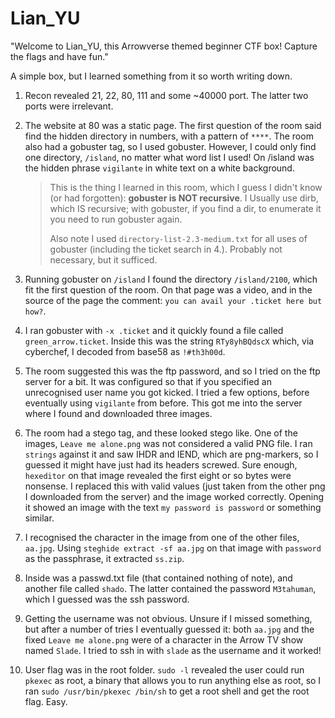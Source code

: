# Lian_YU

"Welcome to Lian_YU, this Arrowverse themed beginner CTF box! Capture the flags and have fun."

A simple box, but I learned something from it so worth writing down.

1. Recon revealed 21, 22, 80, 111 and some ~40000 port. The latter two ports were irrelevant.

2. The website at 80 was a static page. The first question of the room said find the hidden directory in numbers, with a pattern of `****`. The room also had a gobuster tag, so I used gobuster. However, I could only find one directory, `/island`, no matter what word list I used! On /island was the hidden phrase `vigilante` in white text on a white background.

    > This is the thing I learned in this room, which I guess I didn't know (or had forgotten): **gobuster is NOT recursive**. I Usually use dirb, which IS recursive; with gobuster, if you find a dir, to enumerate it you need to run gobuster again.
    >
    > Also note I used `directory-list-2.3-medium.txt` for all uses of gobuster (including the ticket search in 4.). Probably not necessary, but it sufficed.

3. Running gobuster on `/island` I found the directory `/island/2100`, which fit the first question of the room. On that page was a video, and in the source of the page the comment: `you can avail your .ticket here but how?`.

4. I ran gobuster with `-x .ticket` and it quickly found a file called `green_arrow.ticket`. Inside this was the string `RTy8yhBQdscX` which, via cyberchef, I decoded from base58 as `!#th3h00d`.

5. The room suggested this was the ftp password, and so I tried on the ftp server for a bit. It was configured so that if you specified an unrecognised user name you got kicked. I tried a few options, before eventually using `vigilante` from before. This got me into the server where I found and downloaded three images.

6. The room had a stego tag, and these looked stego like. One of the images, `Leave me alone.png` was not considered a valid PNG file. I ran `strings` against it and saw IHDR and IEND, which are png-markers, so I guessed it might have just had its headers screwed. Sure enough, `hexeditor` on that image revealed the first eight or so bytes were nonsense. I replaced this with valid values (just taken from the other png I downloaded from the server) and the image worked correctly. Opening it showed an image with the text `my password is password` or something similar.

7. I recognised the character in the image from one of the other files, `aa.jpg`. Using `steghide extract -sf aa.jpg` on that image with `password` as the passphrase, it extracted `ss.zip`.

8. Inside was a passwd.txt file (that contained nothing of note), and another file called `shado`. The latter contained the password `M3tahuman`, which I guessed was the ssh password.

9. Getting the username was not obvious. Unsure if I missed something, but after a number of tries I eventually guessed it: both `aa.jpg` and the fixed `Leave me alone.png` were of a character in the Arrow TV show named `Slade`. I tried to ssh in with `slade` as the username and it worked!

10. User flag was in the root folder. `sudo -l` revealed the user could run `pkexec` as root, a binary that allows you to run anything else as root, so I ran `sudo /usr/bin/pkexec /bin/sh` to get a root shell and get the root flag. Easy.
